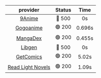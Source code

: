 | **provider** | **Status** | **Time** |
|:--------:|:------:|:----:|
| [9Anime](https://9anime.to) | 🔴 500 | 0s |
| [Gogoanime](https://gogoanime.gg) | 🟢 200 | 0.696s |
| [MangaDex](https://mangadex.org) | 🟢 200 | 0.455s |
| [Libgen](http://libgen) | 🔴 500 | 0s |
| [GetComics](https://getcomics.info/) | 🟢 200 | 5.02s |
| [Read Light Novels](https://readlightnovels.net) | 🟢 200 | 1.09s |
